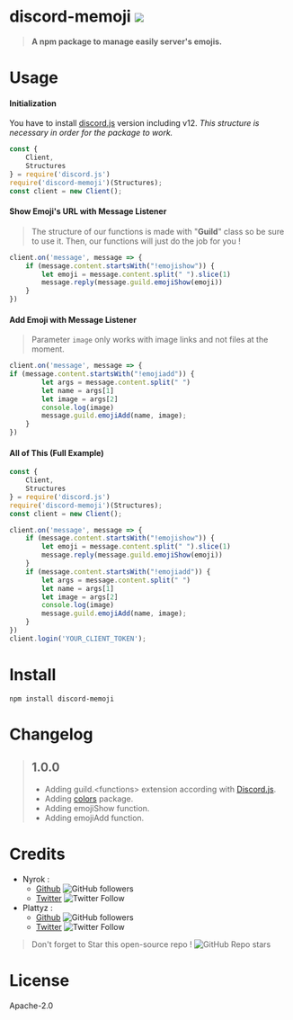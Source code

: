 # discord-memoji [![](https://img.shields.io/badge/Made%20with-%F0%9F%92%96-red)](https://www.npmjs.com/package/discord-memoji)
> **A npm package to manage easily server's emojis.**
# Usage 
#### Initialization
You have to install [discord.js](https://npmjs.com/package/discord.js) version including v12.
*This structure is necessary in order for the package to work.*
```js
const { 
    Client,
    Structures
} = require('discord.js')
require('discord-memoji')(Structures);
const client = new Client();
```
#### Show Emoji's URL with Message Listener
> The structure of our functions is made with "**Guild**" class so be sure to use it. Then, our functions will just do the job for you !
```js
client.on('message', message => {
    if (message.content.startsWith("!emojishow")) {
        let emoji = message.content.split(" ").slice(1)
        message.reply(message.guild.emojiShow(emoji))
    }
})
``` 
#### Add Emoji with Message Listener
> Parameter `image` only works with image links and not files at the moment.
```js
client.on('message', message => {
if (message.content.startsWith("!emojiadd")) { 
        let args = message.content.split(" ")
        let name = args[1]
        let image = args[2]
        console.log(image)
        message.guild.emojiAdd(name, image);
    }
})
```
#### All of This (Full Example)
```js
const {
    Client,
    Structures
} = require('discord.js')
require('discord-memoji')(Structures);
const client = new Client();

client.on('message', message => {
    if (message.content.startsWith("!emojishow")) {
        let emoji = message.content.split(" ").slice(1)
        message.reply(message.guild.emojiShow(emoji))
    }
    if (message.content.startsWith("!emojiadd")) {
        let args = message.content.split(" ")
        let name = args[1]
        let image = args[2]
        console.log(image)
        message.guild.emojiAdd(name, image);
    }
})
client.login('YOUR_CLIENT_TOKEN');
```
# Install
`npm install discord-memoji`
# Changelog
> ## **1.0.0**
>    * Adding guild.\<functions\> extension according with [Discord.js](https://www.npmjs.com/package/discord.js).
>    * Adding [colors](https://www.npmjs.com/package/colors) package.
>    * Adding emojiShow function.
>    * Adding emojiAdd function.
# Credits
* Nyrok :
  - [Github](https://github.com/Nyrok) ![GitHub followers](https://img.shields.io/github/followers/Nyrok?style=social)
  - [Twitter](https://twitter.com/@Nyrok10) ![Twitter Follow](https://img.shields.io/twitter/follow/Nyrok10?style=social)
* Plattyz :
  - [Github](https://github.com/Plattyz) ![GitHub followers](https://img.shields.io/github/followers/Plattyz?style=social)
  - [Twitter](https://twitter.com/@0x4d6f6b6d69) ![Twitter Follow](https://img.shields.io/twitter/follow/0x4d6f6b6d69?style=social)
> Don't forget to Star this open-source repo ! ![GitHub Repo stars](https://img.shields.io/github/stars/Plattyz/discord-memoji?style=social)
# License
Apache-2.0
